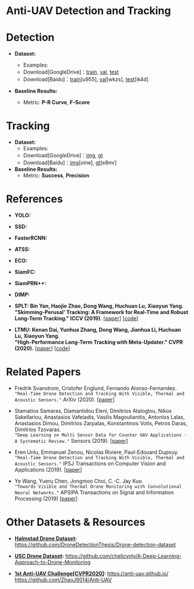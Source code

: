 # Anti-UAV Detection and Tracking

# Detection
* **Dataset:**
  * Examples:  
  * Download[GoogleDrive]：[train](https://drive.google.com/open?id=1RVsSGPUKTdmoyoPTBTWwroyulLek1eTj), [val](https://drive.google.com/open?id=1333uEQfGuqTKslRkkeLSCxylh6AQ0X6n), [test](https://drive.google.com/open?id=1L1zeW1EMDLlXHClSDcCjl3rs_A6sVai0)
  * Download[Baidu]：[train](https://pan.baidu.com/s/1-ogC7P_K6lwYAqIS8bgIUQ )[u955], [val](https://pan.baidu.com/s/15sekmPn0hYNQS05Makbmtw )[wkzs], [test](https://pan.baidu.com/s/1GiA-bKlvMSBkzUwYvo-RiA)[ik4d]

* **Baseline Results:**
  * Metric: **P-R Curve**, **F-Score**

# Tracking
* **Dataset:**
  * Examples:  
  * Download[GoogleDrive]：[img](https://drive.google.com/open?id=1dlSPDggg6TRFMcC1jlYIJxxzUQS1mIh9), [gt](https://drive.google.com/open?id=16PE3tBhT0lUGZLA8-zIRYvNUvxfhFZJq)
  * Download[Baidu]：[img](https://pan.baidu.com/s/1OTExqKgvUnqpENtTDu_gGQ)[oine], [gt](https://pan.baidu.com/s/1nkGNERDVgmYIAiwFTdj2xA )[e8mr]
* **Baseline Results:**
  * Metric: **Success**, **Precision**
  
# References

* **YOLO:**

* **SSD:**

* **FasterRCNN:**

* **ATSS:**

* **ECO:**

* **SiamFC:** 

* **SiamPRN++:**  

* **DIMP:**

* **SPLT: Bin Yan, Haojie Zhao, Dong Wang, Huchuan Lu, Xiaoyun Yang.** <br /> 
  **"Skimming-Perusal' Tracking: A Framework for Real-Time and Robust Long-Term Tracking." ICCV (2019).**
  [[paper](http://openaccess.thecvf.com/content_ICCV_2019/papers/Yan_Skimming-Perusal_Tracking_A_Framework_for_Real-Time_and_Robust_Long-Term_Tracking_ICCV_2019_paper.pdf)]
  [[code](https://github.com/iiau-tracker/SPLT)]

* **LTMU: Kenan Dai, Yunhua Zhang, Dong Wang, Jianhua Li, Huchuan Lu, Xiaoyun Yang.** <br />
  **"High-Performance Long-Term Tracking with Meta-Updater." CVPR (2020).** 
  [[paper](https://arxiv.org/abs/2004.00305)]
  [[code](https://github.com/Daikenan/LTMU)]

# Related Papers

* Fredrik Svanstrom, Cristofer Englund, Fernando Alonso-Fernandez. <br />
  `"Real-Time Drone Detection and Tracking With Visible, Thermal and Acoustic Sensors."` ArXiv (2020). 
  [[paper](https://arxiv.org/abs/2007.07396)]     
  
* Stamatios Samaras, Diamantidou Eleni, Dimitrios Ataloglou, Nikos Sakellariou, Anastasios Vafeiadis, Vasilis Magoulianitis, 
  Antonios Lalas, Anastasios Dimou, Dimitrios Zarpalas, Konstantinos Votis, Petros Daras, Dimitrios Tzovaras. <br />
  `"Deep Learning on Multi Sensor Data for Counter UAV Applications - A Systematic Review."`  Sensors (2019). 
  [[paper](https://www.mdpi.com/1424-8220/19/22/4837)]   
  
* Eren Unlu, Emmanuel Zenou, Nicolas Riviere, Paul-Edouard Dupouy. <br />
  `"Real-Time Drone Detection and Tracking With Visible, Thermal and Acoustic Sensors."` IPSJ Transactions on Computer Vision and Applications (2019). 
  [[paper](https://link.springer.com/article/10.1186/s41074-019-0059-x)]  
  
* Ye Wang, Yueru Chen, Jongmoo Choi, C.-C. Jay Kuo. <br />
  `"Towards Visible and Thermal Drone Monitoring with Convolutional Neural Networks."` APSIPA Transactions on Signal and Information Processing (2019)
  [[paper](https://www.cambridge.org/core/journals/apsipa-transactions-on-signal-and-information-processing/article/towards-visible-and-thermal-drone-monitoring-with-convolutional-neural-networks/B2C49AEA077EE25F895FE84F84F16178)]  

# Other Datasets & Resources

* **[Halmstad Drone Dataset](https://github.com/DroneDetectionThesis/Drone-detection-dataset):** https://github.com/DroneDetectionThesis/Drone-detection-dataset

* **[USC Drone Dataset](https://github.com/chelicynly/A-Deep-Learning-Approach-to-Drone-Monitoring):** https://github.com/chelicynly/A-Deep-Learning-Approach-to-Drone-Monitoring

* **[1st Anti-UAV Challenge[CVPR2020]](https://anti-uav.github.io/):** 
  https://anti-uav.github.io/
  https://github.com/ZhaoJ9014/Anti-UAV

